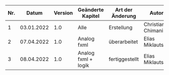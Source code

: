  Nr. | Datum      | Version | Geänderte Kapitel   | Art der Änderung | Autor             | Status |
|-----|------------|--------------|---------------------|------------------|-------------------|--------------|
| 1   | 03.01.2022 | 1.0 | Alle                | Erstellung       | Christian Chimani | - |
| 2   | 07.04.2022 | 1.0 | Analog fxml         | überarbeitet     | Elias Miklautsch  | - |
| 3   | 08.04.2022 | 1.0 | Analog fxml + logik | fertiggestellt   | Elias Miklautsch  | - |

